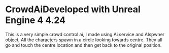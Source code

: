 # CrowdAiDeveloped with Unreal Engine 4 4.24


This is a very simple crowd control ai, I made using Ai service and AIspwner object, All the characters spawn in a circle looking towards centre. They all go and touch the centre location and then get back to the original position.
